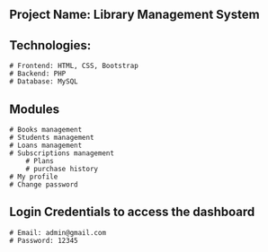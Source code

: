 ## Project Name: Library Management System

## Technologies:

    # Frontend: HTML, CSS, Bootstrap
    # Backend: PHP
    # Database: MySQL

## Modules

    # Books management
    # Students management
    # Loans management
    # Subscriptions management
        # Plans
        # purchase history
    # My profile
    # Change password


## Login Credentials to access the dashboard

    # Email: admin@gmail.com
    # Password: 12345
